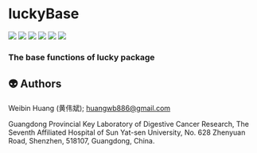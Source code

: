 

# luckyBase

<p align="left">
<a href=""><img src="https://img.shields.io/github/r-package/v/huangwb8/luckyBase"></a>
<a href="https://github.com/huangwb8/luckyBase/blob/master/license.txt"><img src="https://img.shields.io/badge/license-MIT-green"></a>
<a href=""><img src="https://img.shields.io/badge/platform-windows%20%7C%20linux-lightgrey"></a>
<a href=""><img src="https://img.shields.io/github/commit-activity/m/huangwb8/luckyBase"></a>
<a href=""><img src="https://img.shields.io/github/stars/huangwb8/luckyBase?style=social"></a>
<a href="https://github.com/huangwb8/luckyBase/issues"><img src="https://img.shields.io/github/issues-raw/huangwb8/luckyBase"></a>
</p>

###  The base functions of lucky package


## :alien: Authors

Weibin Huang (黄伟斌);  <huangwb886@gmail.com>

Guangdong Provincial Key Laboratory of Digestive Cancer Research, The Seventh Affiliated Hospital of Sun Yat-sen University, No. 628 Zhenyuan Road, Shenzhen, 518107, Guangdong, China. 

